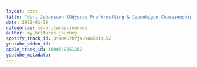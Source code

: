 ```yaml
---
layout: post
title: "Kurt Johansson (Odyssey Pro Wrestling & Copenhagen Championship Wrestling Commentator)"
date: 2022-01-28
categories: my-britwres-journey
author: my-britwres-journey
spotify_track_id: 3t4MaGzhfja2V6u591qLSZ
youtube_video_id: 
apple_track_id: 1000549251282
youtube_metadata: 
---
```

